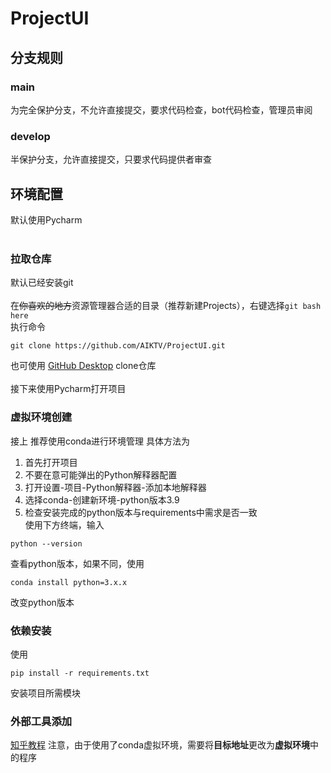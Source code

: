 # ProjectUI

## 分支规则
### main
为完全保护分支，不允许直接提交，要求代码检查，bot代码检查，管理员审阅
### develop
半保护分支，允许直接提交，只要求代码提供者审查

## 环境配置
默认使用Pycharm
</br></br>

### 拉取仓库
默认已经安装git
</br></br>在~~你喜欢的地方~~资源管理器合适的目录（推荐新建Projects），右键选择```git bash here```  
执行命令</br>
```
git clone https://github.com/AIKTV/ProjectUI.git
```
也可使用 [GitHub Desktop](https://desktop.github.com "这是官网页面") clone仓库
</br></br>接下来使用Pycharm打开项目

### 虚拟环境创建
接上
推荐使用conda进行环境管理
具体方法为
1. 首先打开项目
2. 不要在意可能弹出的Python解释器配置
3. 打开设置-项目-Python解释器-添加本地解释器
4. 选择conda-创建新环境-python版本3.9
5. 检查安装完成的python版本与requirements中需求是否一致
</br>使用下方终端，输入
```
python --version
```
查看python版本，如果不同，使用
```
conda install python=3.x.x
```
改变python版本

### 依赖安装
使用
```
pip install -r requirements.txt
```

安装项目所需模块

### 外部工具添加

[知乎教程](https://zhuanlan.zhihu.com/p/166086095)
注意，由于使用了conda虚拟环境，需要将**目标地址**更改为**虚拟环境**中的程序
